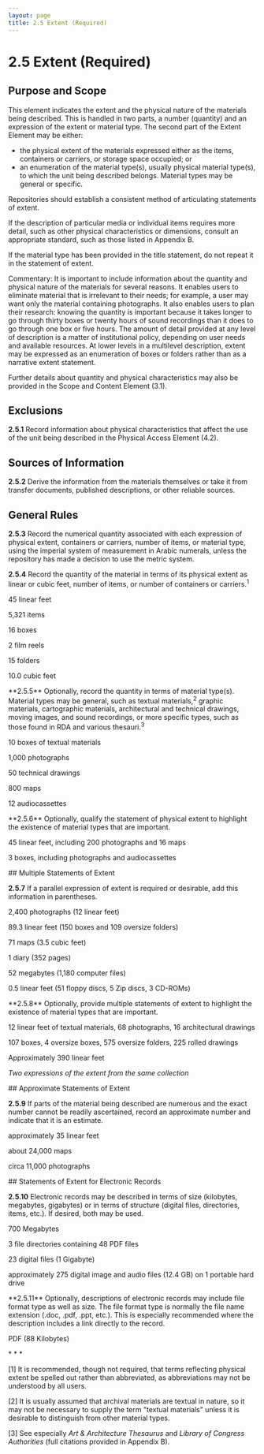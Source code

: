 ```yaml
---
layout: page
title: 2.5 Extent (Required)
---
```

# 2.5 Extent (Required)

## Purpose and Scope

This element indicates the extent and the physical nature of the materials being described. This is handled in two parts, a number (quantity) and an expression of the extent or material type. The second part of the Extent Element may be either:

*   the physical extent of the materials expressed either as the items, containers or carriers, or storage space occupied; or
*   an enumeration of the material type(s), usually physical material type(s), to which the unit being described belongs. Material types may be general or specific.

Repositories should establish a consistent method of articulating statements of extent.

If the description of particular media or individual items requires more detail, such as other physical characteristics or dimensions, consult an appropriate standard, such as those listed in Appendix B.

If the material type has been provided in the title statement, do not repeat it in the statement of extent.

Commentary: It is important to include information about the quantity and physical nature of the materials for several reasons. It enables users to eliminate material that is irrelevant to their needs; for example, a user may want only the material containing photographs. It also enables users to plan their research: knowing the quantity is important because it takes longer to go through thirty boxes or twenty hours of sound recordings than it does to go through one box or five hours. The amount of detail provided at any level of description is a matter of institutional policy, depending on user needs and available resources. At lower levels in a multilevel description, extent may be expressed as an enumeration of boxes or folders rather than as a narrative extent statement.

Further details about quantity and physical characteristics may also be provided in the Scope and Content Element (3.1).

## Exclusions

**2.5.1** Record information about physical characteristics that affect the use of the unit being described in the Physical Access Element (4.2).

## Sources of Information

**2.5.2** Derive the information from the materials themselves or take it from transfer documents, published descriptions, or other reliable sources.

## General Rules

**2.5.3** Record the numerical quantity associated with each expression of physical extent, containers or carriers, number of items, or material type, using the imperial system of measurement in Arabic numerals, unless the repository has made a decision to use the metric system.

**2.5.4** Record the quantity of the material in terms of its physical extent as linear or cubic feet, number of items, or number of containers or carriers.<sup>1</sup>

<p class="dacs-example">45 linear feet</p>
<p class="dacs-example">5,321 items</p>
<p class="dacs-example">16 boxes</p>
<p class="dacs-example">2 film reels</p>
<p class="dacs-example">15 folders</p>
<p class="dacs-example">10.0 cubic feet</p>
**2.5.5** Optionally, record the quantity in terms of material type(s). Material types may be general, such as textual materials,<sup>2</sup> graphic materials, cartographic materials, architectural and technical drawings, moving images, and sound recordings, or more specific types, such as those found in RDA and various thesauri.<sup>3</sup>

<p class="dacs-example">10 boxes of textual materials</p>
<p class="dacs-example">1,000 photographs</p>
<p class="dacs-example">50 technical drawings</p>
<p class="dacs-example">800 maps</p>
<p class="dacs-example">12 audiocassettes</p>
**2.5.6** Optionally, qualify the statement of physical extent to highlight the existence of material types that are important.

<p class="dacs-example">45 linear feet, including 200 photographs and 16 maps</p>
<p class="dacs-example">3 boxes, including photographs and audiocassettes</p>
## Multiple Statements of Extent

**2.5.7** If a parallel expression of extent is required or desirable, add this information in parentheses.

<p class="dacs-example">2,400 photographs (12 linear feet)</p>
<p class="dacs-example">89.3 linear feet (150 boxes and 109 oversize folders)</p>
<p class="dacs-example">71 maps (3.5 cubic feet)</p>
<p class="dacs-example">1 diary (352 pages)</p>
<p class="dacs-example">52 megabytes (1,180 computer files)</p>
<p class="dacs-example">0.5 linear feet (51 floppy discs, 5 Zip discs, 3 CD-ROMs)</p>
**2.5.8** Optionally, provide multiple statements of extent to highlight the existence of material types that are important.

<p class="dacs-example">12 linear feet of textual materials, 68 photographs, 16 architectural drawings</p>
<p class="dacs-example">107 boxes, 4 oversize boxes, 575 oversize folders, 225 rolled drawings</p>
<p class="dacs-example">Approximately 390 linear feet</p>
<p class="dacs-example"><em>Two expressions of the extent from the same collection</em></p>
## Approximate Statements of Extent

**2.5.9** If parts of the material being described are numerous and the exact number cannot be readily ascertained, record an approximate number and indicate that it is an estimate.

<p class="dacs-example">approximately 35 linear feet</p>
<p class="dacs-example">about 24,000 maps</p>
<p class="dacs-example">circa 11,000 photographs</p>
## Statements of Extent for Electronic Records

**2.5.10** Electronic records may be described in terms of size (kilobytes, megabytes, gigabytes) or in terms of structure (digital files, directories, items, etc.). If desired, both may be used.

<p class="dacs-example">700 Megabytes</p>
<p class="dacs-example">3 file directories containing 48 PDF files</p>
<p class="dacs-example">23 digital files (1 Gigabyte)</p>
<p class="dacs-example">approximately 275 digital image and audio files (12.4 GB) on 1 portable hard drive</p>
**2.5.11** Optionally, descriptions of electronic records may include file format type as well as size. The file format type is normally the file name extension (.doc, .pdf, .ppt, etc.). This is especially recommended where the description includes a link directly to the record.

<p class="dacs-example">PDF (88 Kilobytes)</p>
* * *

[1] It is recommended, though not required, that terms reflecting physical extent be spelled out rather than abbreviated, as abbreviations may not be understood by all users.

[2] It is usually assumed that archival materials are textual in nature, so it may not be necessary to supply the term "textual materials" unless it is desirable to distinguish from other material types.

[3] See especially _Art & Architecture Thesaurus_ and _Library of Congress Authorities_ (full citations provided in Appendix B).

